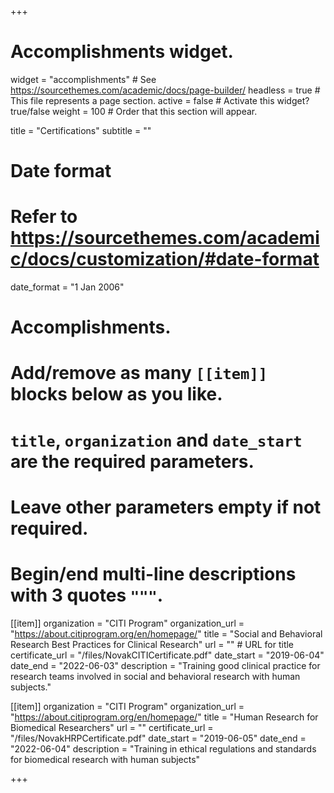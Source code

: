 +++
# Accomplishments widget.
widget = "accomplishments"  # See https://sourcethemes.com/academic/docs/page-builder/
headless = true  # This file represents a page section.
active = false  # Activate this widget? true/false
weight = 100  # Order that this section will appear.

title = "Certifications"
subtitle = ""

# Date format
#   Refer to https://sourcethemes.com/academic/docs/customization/#date-format
date_format = "1 Jan 2006"

# Accomplishments.
#   Add/remove as many `[[item]]` blocks below as you like.
#   `title`, `organization` and `date_start` are the required parameters.
#   Leave other parameters empty if not required.
#   Begin/end multi-line descriptions with 3 quotes `"""`.

[[item]]
  organization = "CITI Program"
  organization_url = "https://about.citiprogram.org/en/homepage/"
  title = "Social and Behavioral Research Best Practices for Clinical Research"
  url = "" # URL for title
  certificate_url = "/files/NovakCITICertificate.pdf"
  date_start = "2019-06-04"
  date_end = "2022-06-03"
  description = "Training good clinical practice for research teams involved in social and behavioral research with human subjects."

[[item]]
  organization = "CITI Program"
  organization_url = "https://about.citiprogram.org/en/homepage/"
  title = "Human Research for Biomedical Researchers"
  url = ""
  certificate_url = "/files/NovakHRPCertificate.pdf"
  date_start = "2019-06-05"
  date_end = "2022-06-04"
  description = "Training in ethical regulations and standards for biomedical research with human subjects"

+++
